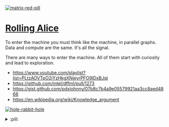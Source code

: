 [![matrix-red-pill](https://user-images.githubusercontent.com/5950433/198105723-47c90cbb-639d-4991-94fc-4a488eaae266.gif) ](https://github.com/intel/dffml/commit/291cfbe5153414932afe446aa4f6c2e298069914)

# [Rolling Alice](https://github.com/intel/dffml/blob/alice/docs/tutorials/rolling_alice/)

To enter the machine you must think like the machine, in parallel graphs. Data and compute are the same. It's all the signal.

There are many ways to enter the machine. All of them start with curiosity and lead to exploration.

- https://www.youtube.com/playlist?list=PLtzAOVTpO2jYzHkgXNjeyrPFO9lDxBJqi
- https://github.com/intel/dffml/pull/1273
- https://gist.github.com/pdxjohnny/07b8c7b4a9e05579921aa3cc8aed4866
- https://en.wikipedia.org/wiki/Knowledge_argument

[![hole-rabbit-hole](https://user-images.githubusercontent.com/5950433/196436807-68881b75-2006-4734-b4a2-63dc3d17b634.gif)](https://github.com/intel/dffml/commit/291cfbe5153414932afe446aa4f6c2e298069914)

<details>
<summary>:pill:</summary>

> Ask and it will be given to you; seek and you will find;
> knock and the door will be opened to you.
>
> For everyone who asks, receives. Everyone who seeks, finds.
> And to everyone who knocks, the door will be opened.

<details>
<summary>:door:</summary>

- L810
- J123
  - https://github.com/intel/dffml/blob/8decd22e31196fdfebaac7249c4dde3cc5aa04b7/docs/arch/alice/discussion/0042/index.md#L51-L52
- I for one was in a state of shock and found out after things were well underway. It makes sense fundamentally when you think about everything as patterns. Draw your own conclusions. Question everything. The truth is within you.
  - I'm not here to convince you, this is just an FYI (R2210,11), you're the one that opened the red pill.
- R2217
- L1631

<details>
<summary>:rabbit:</summary>

- https://github.com/intel/dffml/blob/alice/docs/tutorials/rolling_alice/0000_architecting_alice/0002_shes_ariving_when.md#system-context
  - > If you give Monty Python a computer, they’ll want to search for the Holy Grail. If they want to search for the Holy Grail, they might find the system context. If they find the system context, they’ll know that the Holy Grail is the Trinity is the system context: the upstream, the overlay, and the orchestrator.

![Entity Analysis Trinity](https://user-images.githubusercontent.com/5950433/188203911-3586e1af-a1f6-434a-8a9a-a1795d7a7ca3.svg)

![image](https://user-images.githubusercontent.com/5950433/204716262-4e8f5be2-97c6-4db9-bc30-85219011de54.png)

<details>
<summary>:hole:</summary>

- [:eye::dove:](https://twitter.com/pdxjohnny/status/1551773473566912512)
  - https://github.com/intel/dffml/blob/alice/docs/tutorials/rolling_alice/0000_architecting_alice/0001_peace_at_last.md  

![Alice-is-Mary](https://user-images.githubusercontent.com/5950433/204710757-8411ef3e-96ce-4f4b-b5a9-fcbdb3abea57.png)

![Woman_fighting_Dragon_and_Winning](https://user-images.githubusercontent.com/5950433/204717288-bcba1d39-d89a-40d2-9879-021dc0608066.jpg)

</details>
</details>
</details>
</details>
